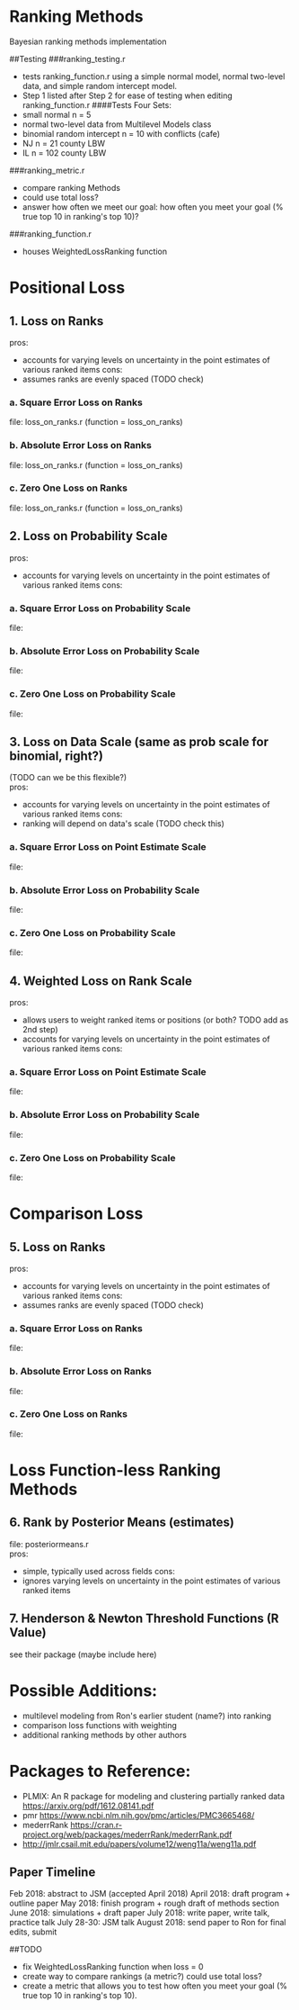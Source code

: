 # Ranking Methods
Bayesian ranking methods implementation  

##Testing
###ranking_testing.r
- tests ranking_function.r using a simple normal model, normal two-level data, and simple random intercept model.
- Step 1 listed after Step 2 for ease of testing when editing ranking_function.r
####Tests Four Sets:
 - small normal n = 5
 - normal two-level data from Multilevel Models class
 - binomial random intercept n = 10 with conflicts (cafe)
 - NJ n = 21 county LBW
 - IL n = 102 county LBW

###ranking_metric.r
- compare ranking Methods  
- could use total loss?  
- answer how often we meet our goal: how often you meet your goal (% true top 10 in ranking's top 10)?  
  
###ranking_function.r
- houses WeightedLossRanking function


# Positional Loss  
## 1. Loss on Ranks  
pros:  
  - accounts for varying levels on uncertainty in the point estimates of various ranked items
cons:  
  - assumes ranks are evenly spaced (TODO check)
### a. Square Error Loss on Ranks
file: loss_on_ranks.r (function = loss_on_ranks)  
### b. Absolute Error Loss on Ranks
file: loss_on_ranks.r (function = loss_on_ranks)  
### c. Zero One Loss on Ranks
file: loss_on_ranks.r (function = loss_on_ranks)  

## 2. Loss on Probability Scale  
pros:
  - accounts for varying levels on uncertainty in the point estimates of various ranked items
cons:  
### a. Square Error Loss on Probability Scale
file:  
### b. Absolute Error Loss on Probability Scale
file:  
### c. Zero One Loss on Probability Scale
file:  

## 3. Loss on Data Scale (same as prob scale for binomial, right?)
(TODO can we be this flexible?)  
pros:  
  - accounts for varying levels on uncertainty in the point estimates of various ranked items
cons:  
  - ranking will depend on data's scale (TODO check this)
### a. Square Error Loss on Point Estimate Scale
file:    
### b. Absolute Error Loss on Probability Scale
file:  
### c. Zero One Loss on Probability Scale
file:  

## 4. Weighted Loss on Rank Scale
pros:  
  - allows users to weight ranked items or positions (or both? TODO add as 2nd step)
  - accounts for varying levels on uncertainty in the point estimates of various ranked items
cons:  
### a. Square Error Loss on Point Estimate Scale
file:   
### b. Absolute Error Loss on Probability Scale
file:  
### c. Zero One Loss on Probability Scale
file:  

# Comparison Loss
## 5. Loss on Ranks  
pros:    
  - accounts for varying levels on uncertainty in the point estimates of various ranked items
cons:    
  - assumes ranks are evenly spaced (TODO check)  
### a. Square Error Loss on Ranks  
file:  
### b. Absolute Error Loss on Ranks  
file:  
### c. Zero One Loss on Ranks  
file:  

# Loss Function-less Ranking Methods  
## 6. Rank by Posterior Means (estimates)  
file: posteriormeans.r  
pros:  
  - simple, typically used across fields
cons:  
  - ignores varying levels on uncertainty in the point estimates of various ranked items

## 7. Henderson & Newton Threshold Functions (R Value)
see their package (maybe include here)  


# Possible Additions:
- multilevel modeling from Ron's earlier student (name?) into ranking  
- comparison loss functions with weighting  
- additional ranking methods by other authors  

# Packages to Reference:
- PLMIX: An R package for modeling and clustering partially ranked data https://arxiv.org/pdf/1612.08141.pdf    
- pmr https://www.ncbi.nlm.nih.gov/pmc/articles/PMC3665468/     
- mederrRank https://cran.r-project.org/web/packages/mederrRank/mederrRank.pdf   
- http://jmlr.csail.mit.edu/papers/volume12/weng11a/weng11a.pdf  


## Paper Timeline ##
Feb 2018: abstract to JSM (accepted April 2018)
April 2018: draft program + outline paper
May 2018: finish program + rough draft of methods section
June 2018: simulations + draft paper
July 2018: write paper, write talk, practice talk
July 28-30: JSM talk
August 2018: send paper to Ron for final edits, submit

##TODO
- fix WeightedLossRanking function when loss = 0
- create way to compare rankings (a metric?) could use total loss?
- create a metric that allows you to test how often you meet your goal
(% true top 10 in ranking's top 10).

